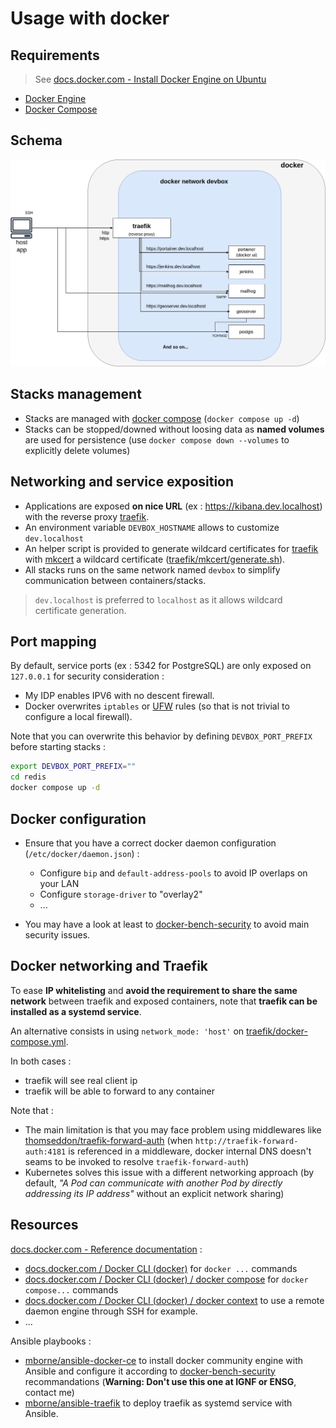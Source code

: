 # Usage with docker

## Requirements

> See [docs.docker.com - Install Docker Engine on Ubuntu](https://docs.docker.com/engine/install/ubuntu/)

* [Docker Engine](https://docs.docker.com/engine/)
* [Docker Compose](https://docs.docker.com/compose/)

## Schema

<div style="text-align:center">
<img src="docker-compose-arch.drawio.png" title="Architecture schema"/>
</div>

## Stacks management

* Stacks are managed with [docker compose](https://docs.docker.com/compose/) (`docker compose up -d`)
* Stacks can be stopped/downed without loosing data as **named volumes** are used for persistence (use `docker compose down --volumes` to explicitly delete volumes)

## Networking and service exposition

* Applications are exposed **on nice URL** (ex : https://kibana.dev.localhost) with the reverse proxy [traefik](../traefik/README.md).
* An environment variable `DEVBOX_HOSTNAME` allows to customize `dev.localhost`
* An helper script is provided to generate wildcard certificates for [traefik](../traefik/README.md) with [mkcert](https://github.com/FiloSottile/mkcert#mkcert) a wildcard certificate ([traefik/mkcert/generate.sh](../traefik/mkcert/generate.sh)).
* All stacks runs on the same network named `devbox` to simplify communication between containers/stacks.

> `dev.localhost` is preferred to `localhost` as it allows wildcard certificate generation.

## Port mapping

By default, service ports (ex : 5342 for PostgreSQL) are only exposed on `127.0.0.1` for security consideration :

* My IDP enables IPV6 with no descent firewall.
* Docker overwrites `iptables` or [UFW](https://help.ubuntu.com/community/UFW) rules (so that is not trivial to configure a local firewall).

Note that you can overwrite this behavior by defining `DEVBOX_PORT_PREFIX` before starting stacks :

```bash
export DEVBOX_PORT_PREFIX=""
cd redis
docker compose up -d
```

## Docker configuration

* Ensure that you have a correct docker daemon configuration (`/etc/docker/daemon.json`) :

  * Configure `bip` and `default-address-pools` to avoid IP overlaps on your LAN
  * Configure `storage-driver` to "overlay2"
  * ...

* You may have a look at least to [docker-bench-security](https://github.com/docker/docker-bench-security) to avoid main security issues.

## Docker networking and Traefik

To ease **IP whitelisting** and **avoid the requirement to share the same network** between traefik and exposed containers, note that **traefik can be installed as a systemd service**.

An alternative consists in using `network_mode: 'host'` on [traefik/docker-compose.yml](../traefik/docker-compose.yml).

In both cases :

* traefik will see real client ip
* traefik will be able to forward to any container

Note that :

* The main limitation is that you may face problem using middlewares like [thomseddon/traefik-forward-auth](https://github.com/thomseddon/traefik-forward-auth#traefik-forward-auth----) (when `http://traefik-forward-auth:4181` is referenced in a middleware, docker internal DNS doesn't seams to be invoked to resolve `traefik-forward-auth`)
* Kubernetes solves this issue with a different networking approach (by default, *"A Pod can communicate with another Pod by directly addressing its IP address"* without an explicit network sharing)


## Resources

[docs.docker.com - Reference documentation](https://docs.docker.com/reference/) :

* [docs.docker.com / Docker CLI (docker)](https://docs.docker.com/engine/reference/run/) for `docker ...` commands
* [docs.docker.com / Docker CLI (docker) / docker compose](https://docs.docker.com/compose/reference/) for `docker compose...` commands
* [docs.docker.com / Docker CLI (docker) / docker context](https://docs.docker.com/engine/reference/commandline/context/) to use a remote daemon engine through SSH for example.
* ...

Ansible playbooks :

* [mborne/ansible-docker-ce](https://github.com/mborne/ansible-docker-ce#readme) to install docker community engine with Ansible and configure it according to [docker-bench-security](https://github.com/docker/docker-bench-security) recommandations (**Warning: Don't use this one at IGNF or ENSG**, contact me)
* [mborne/ansible-traefik](https://github.com/mborne/ansible-traefik#ansible-traefik) to deploy traefik as systemd service with Ansible.



